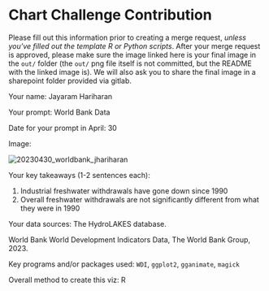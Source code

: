 # Chart Challenge Contribution

Please fill out this information prior to creating a merge request, *unless you've filled out the template R or Python scripts*. After your merge request is approved, please make sure the image linked here is your final image in the `out/` folder (the `out/` png file itself is not committed, but the README with the linked image is). We will also ask you to share the final image in a sharepoint folder provided via gitlab.

Your name: Jayaram Hariharan

Your prompt: World Bank Data

Date for your prompt in April: 30

Image: 

![20230430_worldbank_jhariharan](/uploads/a3aaf937175bc34db70f481278f55d95/20230430_worldbank_jhariharan.gif)

Your key takeaways (1-2 sentences each):

1. Industrial freshwater withdrawals have gone down since 1990
2. Overall freshwater withdrawals are not significantly different from what they were in 1990

Your data sources: The HydroLAKES database.

World Bank World Development Indicators Data, The World Bank Group, 2023.

Key programs and/or packages used: `WDI`, `ggplot2`, `gganimate`, `magick`

Overall method to create this viz: R
